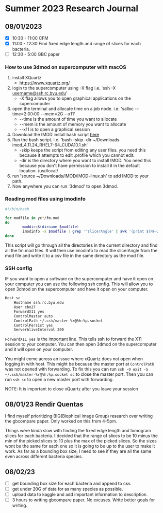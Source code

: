 # Summer 2023 Research Journal

## 08/01/2023

- [x] 10:30 - 11:00 CFM
- [x] 11:00 - 12:30 Find fixed edge length and range of slices for each bacteria.
- [ ] 12:30 - 5:00 GBC paper

### How to use 3dmod on supercomputer with macOS

1. install XQuartz
	- https://www.xquartz.org/ 
2. login to the supercomputer using -X flag i.e. 'ssh -X username@ssh.rc.byu.edu'
	- -X flag allows you to open graphical applications on the supercomputer
3. open the terminal and allocate time on a job node. i.e. 'salloc --time=2:00:00 --mem=2G --x11'
	- --time is the amount of time you want to allocate
	- --mem is the amount of memory you want to allocate
	- --x11 is to open a graphical session
3. Download the IMOD install bash script [here](https://bio3d.colorado.edu/imod/AMD64-RHEL5/imod_4.11.24_RHEL7-64_CUDA10.1.sh)
4. Run the bash script. i.e. 'bash -skip -dir ~/Downloads imod_4.11.24_RHEL7-64_CUDA10.1.sh'
	- -skip keeps the script from editing any user files. you need this because it attempts to edit .profile which you cannot edit.
	- -dir is the directory where you want to install IMOD. You need this because you don't have permission to install it in the default location. /usr/local/
5. run 'source ~/Downloads/IMOD/IMOD-linux.sh' to add IMOD to your path.
6. Now anywhere you can run '3dmod' to open 3dmod.

### Reading mod files using imodinfo

```bash
#!/bin/bash

for modfile in yc*/fm.mod
do
        moddir=$(dirname $modfile)
        imodinfo -a $modfile | grep '^slicerAngle' | awk '{print $(NF-2)","$(NF-1)","$NF}' > $moddir/contour_fm.csv
done
```
This script will go through all the directories in the current directory and find all the fm.mod files. It will then use imodinfo to read the slicerAngle from the mod file and write it to a csv file in the same directory as the mod file.

### SSH config
IF you want to open a software on the supercomputer and have it open on your computer you can use the following ssh config. This will allow you to open 3dmod on the supercomputer and have it open on your computer.

```bash
Host sc
	Hostname ssh.rc.byu.edu
	User cbo27
	ForwardX11 yes
	ControlMaster auto
	ControlPath ~/.ssh/master-%r@%h:%p.socket
	ControlPersist yes
	ServerAliveInterval 300
```
`ForwardX11 yes` is the important line. This tells ssh to forward the X11 session to your computer. You can then open 3dmod on the supercomputer and it will open on your computer.

You might come across an issue where xQuartz does not open when logging in with host. This might be because the master port at `ControlPath` was not opened with forwarding. To fix this you can run `ssh -O exit -S ~/.ssh/master-%r@%h:%p.socket sc` to close the master port. Then you can run `ssh sc` to open a new master port with forwarding.

NOTE: It is important to close xQuartz after you leave your session

## 08/01/23 Rendir Quentas
I find myself prioritizing BIG(Biophical Image Group) research over writing the gbcompare paper. Only worked on this from 4-5pm.

Things were kinda slow with finding the fixed edge length and tomogram slices for each bacteria. I decided that the range of slices to be 10 minus the min of the picked slices to 10 plus the max of the picked slices. So the sizes wont be the same for each one so it is going to be up to the user to make it work. As far as a bounding box size, I need to see if they are all the same even across different bacteria species. 

## 08/02/23
- [ ] get bounding box size for each bacteria and append to csv.
- [ ] get under 20G of data for as many species as possible.
- [ ] upload data to kaggle and add important information to description.
- [ ] 3 hours to writing gbcompare paper. No excuses. Write better goals for writing.
